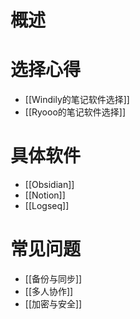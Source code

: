 # 概述



# 选择心得

-  [[Windily的笔记软件选择]]
- [[Ryooo的笔记软件选择]]

# 具体软件

- [[Obsidian]]
- [[Notion]]
- [[Logseq]]

# 常见问题

- [[备份与同步]]
- [[多人协作]]
- [[加密与安全]]
